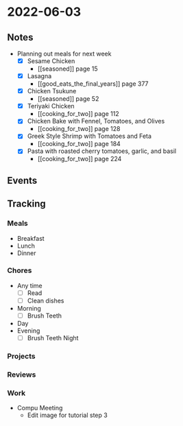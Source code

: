 # 2022-06-03
## Notes
- Planning out meals for next week
	- [x] Sesame Chicken
		- [[seasoned]] page 15
	- [x] Lasagna
		- [[good_eats_the_final_years]] page 377
	- [x] Chicken Tsukune
		- [[seasoned]] page 52
	- [x] Teriyaki Chicken
		- [[cooking_for_two]] page 112
	- [x] Chicken Bake with Fennel, Tomatoes, and Olives
		- [[cooking_for_two]] page 128
	- [x] Greek Style Shrimp with Tomatoes and Feta
		- [[cooking_for_two]] page 184
	- [x] Pasta with roasted cherry tomatoes, garlic, and basil
		- [[cooking_for_two]] page 224
## Events

## Tracking
### Meals
- Breakfast
- Lunch
- Dinner

### Chores
- Any time
	- [ ] Read
	- [ ] Clean dishes
- Morning
	- [ ] Brush Teeth
- Day
- Evening
	- [ ] Brush Teeth Night

### Projects

### Reviews

### Work
- Compu Meeting
	- Edit image for tutorial step 3